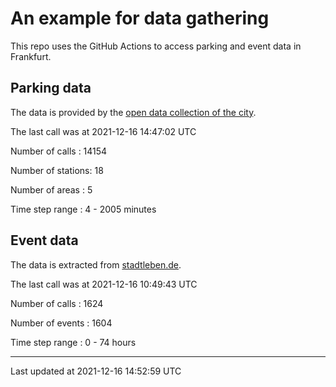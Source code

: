 # An example for data gathering

This repo uses the GitHub Actions to access parking and event data in Frankfurt.

## Parking data
The data is provided by the [open data collection of the city](https://www.offenedaten.frankfurt.de/).

The last call was at 2021-12-16 14:47:02 UTC

Number of calls   : 14154

Number of stations:    18

Number of areas   :     5

Time step range   :     4 -  2005 minutes


## Event data
The data is extracted from [stadtleben.de](https://stadtleben.de/frankfurt/).

The last call was at 2021-12-16 10:49:43 UTC

Number of calls   : 1624

Number of events  : 1604

Time step range   :    0 -   74 hours


----

Last updated at 2021-12-16 14:52:59 UTC
